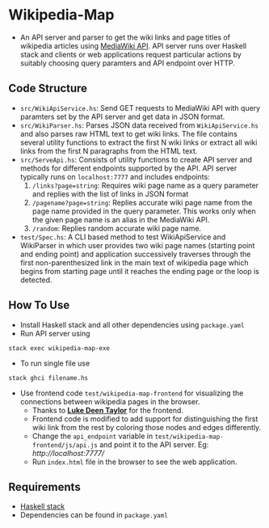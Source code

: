 # Wikipedia-Map

* An API server and parser to get the wiki links and page titles of wikipedia articles using [MediaWiki API](https://www.mediawiki.org/wiki/API:Main_page). API server runs over Haskell stack and clients or web applications request particular actions by suitably choosing query paramters and API endpoint over HTTP.

## Code Structure
* `src/WikiApiService.hs`: Send GET requests to MediaWiki API with query paramters set by the API server and get data in JSON format.
* `src/WikiParser.hs`: Parses JSON data received from `WikiApiService.hs` and also parses raw HTML text to get wiki links. The file contains several utility functions to extract the first N wiki links or extract all wiki links from the first N paragraphs from the HTML text.     
* `src/ServeApi.hs`: Consists of utility functions to create API server and methods for different endpoints supported by the API. API server typically runs on `localhost:7777` and includes endpoints:
    1. `/links?page=string`: Requires wiki page name as a query parameter and replies with the list of links in JSON format   
    2. `/pagename?page=string`: Replies accurate wiki page name from the page name provided in the query parameter. This works only when the given page name is an alias in the MediaWiki API.
    3. `/random`: Replies random accurate wiki page name.
* `test/Spec.hs`: A CLI based method to test WikiApiService and WikiParser in which user provides two wiki page names (starting point and ending point) and application successively traverses through the first non-parenthesized link in the main text of wikipedia page which begins from starting page until it reaches the ending page or the loop is detected.

## How To Use
* Install Haskell stack and all other dependencies using `package.yaml`
* Run API server using
```
stack exec wikipedia-map-exe
```
* To run single file use
```
stack ghci filename.hs
```
* Use frontend code `test/wikipedia-map-frontend` for visualizing the connections between wikipedia pages in the browser.
    * Thanks to **[Luke Deen Taylor](https://github.com/controversial/wikipedia-map)** for the frontend.
    * Frontend code is modified to add support for distinguishing the first wiki link from the rest by coloring those nodes and edges differently.
    * Change the `api_endpoint` variable in `test/wikipedia-map-frontend/js/api.js` and point it to the API server. Eg: *http://localhost:7777/*
    * Run `index.html` file in the browser to see the web application.

## Requirements
* [Haskell stack](https://docs.haskellstack.org/en/stable/README/)
* Dependencies can be found in `package.yaml`

